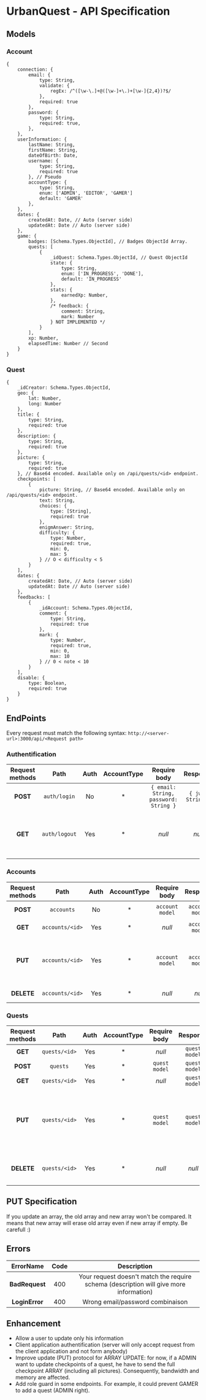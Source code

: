 # UrbanQuest - API Specification

## Models

### Account

```
{
    connection: {
        email: {
            type: String,
            validate: {
                regEx: /^([\w-\.]+@([\w-]+\.)+[\w-]{2,4})?$/
            },
            required: true
        },
        password: {
            type: String,
            required: true,
        },
    },
    userInformation: {
        lastName: String,
        firstName: String,
        dateOfBirth: Date,
        username: {
            type: String,
            required: true
        }, // Pseudo
        accountType: {
            type: String,
            enum: ['ADMIN', 'EDITOR', 'GAMER']
            default: 'GAMER'
        },
    },
    dates: {
        createdAt: Date, // Auto (server side)
        updatedAt: Date // Auto (server side)
    },
    game: {
        badges: [Schema.Types.ObjectId], // Badges ObjectId Array.
        quests: [
            {
                _idQuest: Schema.Types.ObjectId, // Quest ObjectId
                state: {
                    type: String,
                    enum: ['IN_PROGRESS', 'DONE'],
                    default: 'IN_PROGRESS'
                },
                stats: {
                    earnedXp: Number,
                },
                /* feedback: {
                    comment: String,
                    mark: Number
                } NOT IMPLEMENTED */ 
            }
        ],
        xp: Number,
        elapsedTime: Number // Second
    }
}
```

### Quest

```
{
    _idCreator: Schema.Types.ObjectId,
    geo: {
        lat: Number,
        long: Number
    },
    title: {
        type: String,
        required: true
    },
    description: {
        type: String,
        required: true
    },
    picture: {
        type: String,
        required: true
    }, // Base64 encoded. Available only on /api/quests/<id> endpoint.
    checkpoints: [
        {
            picture: String, // Base64 encoded. Available only on /api/quests/<id> endpoint.
            text: String,
            choices: {
                type: [String],
                required: true
            },
            enigmAnswer: String,
            difficulty: {
                type: Number,
                required: true,
                min: 0,
                max: 5
            } // O < difficulty < 5
        }
    ],
    dates: {
        createdAt: Date, // Auto (server side)
        updatedAt: Date // Auto (server side)
    },
    feedbacks: [
        {
            _idAccount: Schema.Types.ObjectId,
            comment: {
                type: String,
                required: true
            },
            mark: {
                type: Number,
                required: true,
                min: 0,
                max: 10
            } // 0 < note < 10
        }
    ],
    disable: {
        type: Boolean,
        required: true
    }
}
```


## EndPoints

Every request must match the following syntax: `http://<server-url>:3000/api/<Request path>`

### Authentification

Request methods | Path | Auth | AccountType | Require body | Response | Description 
:---: | :---: | :---: | :---: | :---: | :---: | :---:
**POST** | `auth/login` | No | * | `{ email: String, password: String }` | `{ jwt: String }` | Log a user and provide a JWT
**GET** | `auth/logout` | Yes | * | _null_ | _null_ | Logout a user by removing his associated JWT

### Accounts

Request methods | Path | Auth | AccountType | Require body | Response | Description 
:---: | :---: | :---: | :---: | :---: | :---: | :---:
**POST** | `accounts` | No | * | `account model` | `account model` | Persist an account
**GET** | `accounts/<id>` | Yes | * | _null_ | `account model` | Get account by id
**PUT** | `accounts/<id>` | Yes | * | `account model` | `account model` | Update an account by id. **See [PUT SPECIFICATION](#PUT\ Specification).**
**DELETE** | `accounts/<id>` | Yes | * | _null_ | _null_ | Delete an account by id.

### Quests

Request methods | Path | Auth | AccountType | Require body | Response | Description 
:---: | :---: | :---: | :---: | :---: | :---: | :---:
**GET** | `quests/<id>` | Yes | * | _null_ | `quest model` | Get all quests
**POST** | `quests` | Yes | * | `quest model` | `quest model` | Persist a quest
**GET** | `quests/<id>` | Yes | * | _null_ | `quest model` | Get quest by id
**PUT** | `quests/<id>` | Yes | * | `quest model` | `quest model` | Update a quest by id. Request body will erase old quest. **See [PUT SPECIFICATION](#PUT\ Specification).**
**DELETE** | `quests/<id>` | Yes | * | _null_ | _null_ | Delete a quest and every associated pictures.

## PUT Specification

If you update an array, the old array and new array won't be compared. It means that new array will erase old array even if new array if empty. Be carefull :)

## Errors

ErrorName | Code | Description
:---: | :---: | :---:
**BadRequest** | 400 | Your request doesn't match the require schema (description will give more information)
**LoginError** | 400 | Wrong email/password combinaison

## Enhancement

- Allow a user to update only his information
- Client application authentification (server will only accept request from the client application and not form anybody)
- Improve update (PUT) protocol for ARRAY UPDATE: for now, if a ADMIN want to update checkpoints of a quest, he have to send the full checkpoint ARRAY (including all pictures). Consequently, bandwidth and memory are affected.
- Add role guard in some endpoints. For example, it could prevent GAMER to add a quest (ADMIN right).
